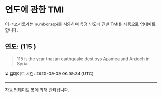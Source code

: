 
# 연도에 관한 TMI

이 리포지토리는 numbersapi를 사용하여 특정 년도에 관한 TMI를 자동으로 업데이트합니다.

## 연도: (115 )
> 115 is the year that an earthquake destroys Apamea and Antioch in Syria.

⏳ 업데이트 시간: 2025-09-09 06:59:34 (UTC)

---
자동 업데이트 봇에 의해 관리됩니다.
